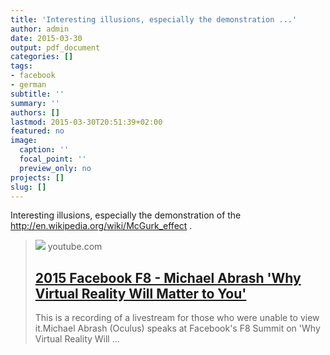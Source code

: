 ```yaml
---
title: 'Interesting illusions, especially the demonstration ...'
author: admin
date: 2015-03-30
output: pdf_document
categories: []
tags:
- facebook
- german
subtitle: ''
summary: ''
authors: []
lastmod: 2015-03-30T20:51:39+02:00
featured: no
image:
  caption: ''
  focal_point: ''
  preview_only: no
projects: []
slug: []
---
```

Interesting illusions, especially the demonstration of the http://en.wikipedia.org/wiki/McGurk_effect .﻿
> [![](https://i.ytimg.com/vi/UDu-cnXI8E8/maxresdefault.jpg)](https://www.youtube.com/watch?v=UDu-cnXI8E8&feature=youtu.be&t=2540)
> youtube.com
> ## [2015 Facebook F8 - Michael Abrash 'Why Virtual Reality Will Matter to You'](https://www.youtube.com/watch?v=UDu-cnXI8E8&feature=youtu.be&t=2540)
>
>This is a recording of a livestream for those who were unable to view it.Michael Abrash (Oculus) speaks at Facebook's F8 Summit on 'Why Virtual Reality Will ...

